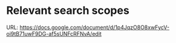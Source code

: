 # Relevant search scopes

URL: https://docs.google.com/document/d/1p4JqzO8O8xwFycV-oi9tB71uwF9DG-af5sUNFcRFNvA/edit
